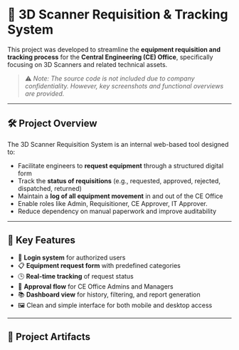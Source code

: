 # 🧾 3D Scanner Requisition & Tracking System

This project was developed to streamline the **equipment requisition and tracking process** for the **Central Engineering (CE) Office**, specifically focusing on 3D Scanners and related technical assets.

> ⚠️ _Note: The source code is not included due to company confidentiality. However, key screenshots and functional overviews are provided._

---

## 🛠️ Project Overview

The 3D Scanner Requisition System is an internal web-based tool designed to:

- Facilitate engineers to **request equipment** through a structured digital form
- Track the **status of requisitions** (e.g., requested, approved, rejected, dispatched, returned)
- Maintain a **log of all equipment movement** in and out of the CE Office
- Enable roles like Admin, Requisitioner, CE Approver, IT Approver.
- Reduce dependency on manual paperwork and improve auditability

---

## 🧩 Key Features

- 🔐 **Login system** for authorized users
- 📋 **Equipment request form** with predefined categories
- 🕒 **Real-time tracking** of request status
- 📄 **Approval flow** for CE Office Admins and Managers
- 📚 **Dashboard view** for history, filtering, and report generation
- 🖼️ Clean and simple interface for both mobile and desktop access

---

## 📁 Project Artifacts

